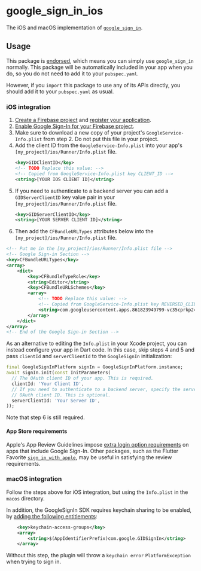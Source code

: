 # google\_sign\_in\_ios

The iOS and macOS implementation of [`google_sign_in`][1].

## Usage

This package is [endorsed][2], which means you can simply use `google_sign_in`
normally. This package will be automatically included in your app when you do,
so you do not need to add it to your `pubspec.yaml`.

However, if you `import` this package to use any of its APIs directly, you
should add it to your `pubspec.yaml` as usual.

### iOS integration

1. [Create a Firebase project](https://firebase.google.com/docs/ios/setup#create-firebase-project)
    and [register your application](https://firebase.google.com/docs/ios/setup#register-app).
2. [Enable Google Sign-In for your Firebase project](https://firebase.google.com/docs/auth/ios/google-signin#enable_google_sign-in_for_your_firebase_project).
3. Make sure to download a new copy of your project's
   `GoogleService-Info.plist` from step 2. Do not put this file in your project.
4. Add the client ID from the `GoogleService-Info.plist` into your app's
    `[my_project]/ios/Runner/Info.plist` file.
   ```xml
   <key>GIDClientID</key>
   <!-- TODO Replace this value: -->
   <!-- Copied from GoogleService-Info.plist key CLIENT_ID -->
   <string>[YOUR IOS CLIENT ID]</string>
   ```
5. If you need to authenticate to a backend server you can add a
   `GIDServerClientID` key value pair in your `[my_project]/ios/Runner/Info.plist` file.
   ```xml
   <key>GIDServerClientID</key>
   <string>[YOUR SERVER CLIENT ID]</string>
   ```
6. Then add the `CFBundleURLTypes` attributes below into the
   `[my_project]/ios/Runner/Info.plist` file.

```xml
<!-- Put me in the [my_project]/ios/Runner/Info.plist file -->
<!-- Google Sign-in Section -->
<key>CFBundleURLTypes</key>
<array>
	<dict>
		<key>CFBundleTypeRole</key>
		<string>Editor</string>
		<key>CFBundleURLSchemes</key>
		<array>
			<!-- TODO Replace this value: -->
			<!-- Copied from GoogleService-Info.plist key REVERSED_CLIENT_ID -->
			<string>com.googleusercontent.apps.861823949799-vc35cprkp249096uujjn0vvnmcvjppkn</string>
		</array>
	</dict>
</array>
<!-- End of the Google Sign-in Section -->
```

As an alternative to editing the `Info.plist` in your Xcode project,
you can instead configure your app in Dart code. In this case, skip steps 4 and
5 and pass `clientId` and `serverClientId` to the `GoogleSignIn` initialization:

<?code-excerpt "example/integration_test/google_sign_in_test.dart (IDsInCode)"?>
```dart
final GoogleSignInPlatform signIn = GoogleSignInPlatform.instance;
await signIn.init(const InitParameters(
  // The OAuth client ID of your app. This is required.
  clientId: 'Your Client ID',
  // If you need to authenticate to a backend server, specify the server's
  // OAuth client ID. This is optional.
  serverClientId: 'Your Server ID',
));
```

Note that step 6 is still required.

#### App Store requirements

Apple's App Review Guidelines impose
[extra login option requirements](https://developer.apple.com/app-store/review/guidelines/#login-services)
on apps that include Google Sign-In. Other packages, such as the Flutter Favorite
[`sign_in_with_apple`](https://pub.dev/packages/sign_in_with_apple), may
be useful in satisfying the review requirements.

### macOS integration

Follow the steps above for iOS integration, but using the `Info.plist` in the
`macos` directory.

In addition, the GoogleSignIn SDK requires keychain sharing to be enabled, by
[adding the following entitlements](https://flutter.dev/to/macos-entitlements):

```xml
    <key>keychain-access-groups</key>
    <array>
        <string>$(AppIdentifierPrefix)com.google.GIDSignIn</string>
    </array>
```

Without this step, the plugin will throw a `keychain error` `PlatformException`
when trying to sign in.

[1]: https://pub.dev/packages/google_sign_in
[2]: https://flutter.dev/to/endorsed-federated-plugin

